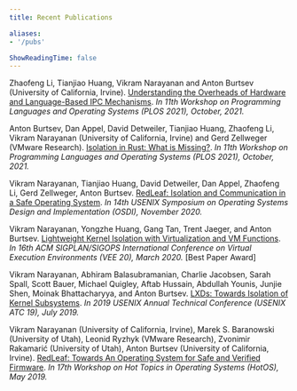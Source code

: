 ```yaml
---
title: Recent Publications

aliases:
- '/pubs'

ShowReadingTime: false
---
```


Zhaofeng Li, Tianjiao Huang, Vikram Narayanan and Anton Burtsev
  (University of California, Irvine). [Understanding the Overheads of Hardware
and Language-Based IPC Mechanisms](/static/doc/plos21/plos21-ipc-overheads.pdf). *In 11th Workshop on Programming
Languages and Operating Systems (PLOS 2021), October, 2021.*

Anton Burtsev, Dan Appel, David Detweiler, Tianjiao Huang, Zhaofeng Li,
  Vikram Narayanan (University of California, Irvine) and Gerd Zellweger
(VMware Research). [Isolation in Rust: What is Missing?](/static/doc/plos21/plos21-rust-isolation.pdf). *In 11th Workshop
on Programming Languages and Operating Systems (PLOS 2021), October, 2021.*

Vikram Narayanan, Tianjiao Huang, David Detweiler, Dan Appel, Zhaofeng
  Li, Gerd Zellweger, Anton Burtsev. [RedLeaf: Isolation and Communication in a
Safe Operating
System](https://www.usenix.org/system/files/osdi20-narayanan_vikram.pdf). *In
14th USENIX Symposium on Operating Systems Design and Implementation (OSDI),
November 2020.*

Vikram Narayanan, Yongzhe Huang, Gang Tan, Trent Jaeger, and Anton
  Burtsev. [Lightweight Kernel Isolation with Virtualization and VM
Functions](/static/doc/lvds-vee20.pdf). *In 16th ACM SIGPLAN/SIGOPS
International Conference on Virtual Execution Environments (VEE 20), March
2020.* [Best Paper Award]

Vikram Narayanan, Abhiram Balasubramanian, Charlie Jacobsen, Sarah Spall,
  Scott Bauer, Michael Quigley, Aftab Hussain, Abdullah Younis, Junjie Shen,
Moinak Bhattacharyya, and Anton Burtsev. [LXDs: Towards Isolation of Kernel
Subsystems](https://www.usenix.org/system/files/atc19-narayanan.pdf). *In 2019
USENIX Annual Technical Conference (USENIX ATC 19), July 2019.*

Vikram Narayanan (University of California, Irvine), Marek S. Baranowski
  (University of Utah), Leonid Ryzhyk (VMware Research), Zvonimir Rakamarić
(University of Utah), Anton Burtsev (University of California, Irvine).
[RedLeaf: Towards An Operating System for Safe and Verified
Firmware](/static/doc/redleaf-hotos19.pdf). *In 17th Workshop on Hot Topics
in Operating Systems (HotOS), May 2019.*

